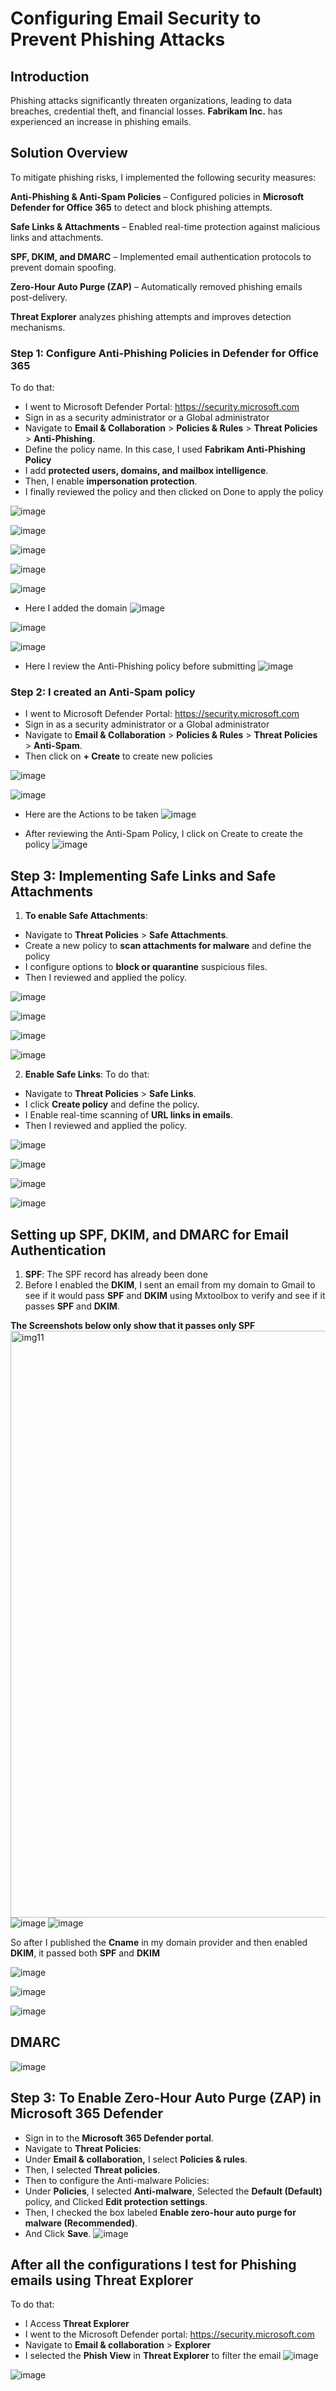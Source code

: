 # Configuring Email Security to Prevent Phishing Attacks

## Introduction
Phishing attacks significantly threaten organizations, leading to data breaches, credential theft, and financial losses. **Fabrikam Inc.** has experienced an increase in phishing emails.

## Solution Overview
To mitigate phishing risks,  I implemented the following security measures:

**Anti-Phishing & Anti-Spam Policies** – Configured policies in **Microsoft Defender for Office 365** to detect and block phishing attempts.

**Safe Links & Attachments** – Enabled real-time protection against malicious links and attachments.

**SPF, DKIM, and DMARC** – Implemented email authentication protocols to prevent domain spoofing.

**Zero-Hour Auto Purge (ZAP)** – Automatically removed phishing emails post-delivery.

**Threat Explorer** analyzes phishing attempts and improves detection mechanisms.

### Step 1: Configure Anti-Phishing Policies in Defender for Office 365
To do that:
- I went to Microsoft Defender Portal: https://security.microsoft.com
- Sign in as a security administrator or a Global administrator
- Navigate to **Email & Collaboration** > **Policies & Rules** > **Threat Policies** > **Anti-Phishing**.
- Define the policy name. In this case, I used **Fabrikam Anti-Phishing Policy**
- I add **protected users, domains, and mailbox intelligence**.
- Then, I enable **impersonation protection**.
- I finally reviewed the policy and then clicked on Done to apply the policy

![image](https://github.com/user-attachments/assets/cc149fce-f485-4ddb-9451-c5057d0c6d05)

![image](https://github.com/user-attachments/assets/918bc062-6e62-415f-bb51-6841199d2f16)

![image](https://github.com/user-attachments/assets/f94f647f-be2f-4506-96b0-8031b5a4a6c8)

![image](https://github.com/user-attachments/assets/7c24988a-3bd8-4ccb-b018-9ffe160ba747)

![image](https://github.com/user-attachments/assets/58f95173-ed7d-4d24-b955-e4b72685d003)


- Here I added the domain
![image](https://github.com/user-attachments/assets/02785050-ff71-4bb6-9e24-5d78efd21891)

![image](https://github.com/user-attachments/assets/c501a290-1a4a-4fe3-a298-182a3cc64da7)

![image](https://github.com/user-attachments/assets/5ee96b79-3a9e-4643-8dad-322c7ee10d7d)

- Here I review the Anti-Phishing policy before submitting
![image](https://github.com/user-attachments/assets/7c9f36af-7901-4012-83d8-7fbd6a0f03c7)


### Step 2: I created an Anti-Spam policy

- I went to Microsoft Defender Portal: https://security.microsoft.com
- Sign in as a security administrator or a Global administrator
- Navigate to **Email & Collaboration** > **Policies & Rules** > **Threat Policies** > **Anti-Spam**.
- Then click on **+ Create** to create new policies

![image](https://github.com/user-attachments/assets/5a7f06bc-04d6-4263-93d3-2bc91cbb0015)

![image](https://github.com/user-attachments/assets/9a368b9e-5548-42b1-b781-c2c4f05d73a4)

- Here are the Actions to be taken
![image](https://github.com/user-attachments/assets/39276b9c-ccd4-4331-8a3e-3c3c6e7015b2)

- After reviewing the Anti-Spam Policy, I click on Create to create the policy
![image](https://github.com/user-attachments/assets/cc9325fa-8c86-4d36-bd97-1784f71a53ac)


## **Step 3: Implementing Safe Links and Safe Attachments**  
1. **To enable Safe Attachments**:
- Navigate to **Threat Policies** > **Safe Attachments**.
- Create a new policy to **scan attachments for malware** and define the policy
- I configure options to **block or quarantine** suspicious files.
- Then I reviewed and applied the policy.

![image](https://github.com/user-attachments/assets/ad1133b5-fbed-42d3-bf0c-677c24d54dfe)

![image](https://github.com/user-attachments/assets/863b678a-d798-4617-9ada-e656c1bd9ec5)

![image](https://github.com/user-attachments/assets/d0a58b73-47ec-4c57-91dd-557266bb422c)

![image](https://github.com/user-attachments/assets/01081a2e-e027-47d0-a975-49581ca5ef29)

2. **Enable Safe Links**:
To do that:
- Navigate to **Threat Policies** > **Safe Links**.
- I click **Create policy** and define the policy.
- I Enable real-time scanning of **URL links in emails**.
- Then I reviewed and applied the policy.

![image](https://github.com/user-attachments/assets/0d5eae24-54bb-4903-88f6-df2b2590e686)

![image](https://github.com/user-attachments/assets/b76f7d48-9492-444f-95e8-6533c2d7e1bb)

![image](https://github.com/user-attachments/assets/a9a52ebd-6339-4a0a-ba78-673a806791ff)

![image](https://github.com/user-attachments/assets/3d183124-696f-49b4-bb25-df4e8f6fce7f)

## **Setting up SPF, DKIM, and DMARC for Email Authentication**  
1. **SPF**: The SPF record has already been done
2. Before I enabled the **DKIM**, I sent an email from my domain to Gmail to see if it would pass **SPF** and **DKIM** using Mxtoolbox to verify and see if it passes **SPF** and **DKIM**.

**The Screenshots below only show that it passes only SPF**
<img width="939" alt="img11" src="https://github.com/user-attachments/assets/fd34363e-6587-4f36-ab90-5f5531c37a69" />
![image](https://github.com/user-attachments/assets/09556709-d7b5-4ba7-8123-208c3553ccf6)
![image](https://github.com/user-attachments/assets/ff850751-9d45-450c-a706-11422b125f4e)

So after I published the **Cname** in my domain provider and then enabled **DKIM**, it passed both **SPF** and **DKIM**

![image](https://github.com/user-attachments/assets/80a86282-cade-4380-8b3f-59eeae8aabb2)


![image](https://github.com/user-attachments/assets/f959fd2c-07c5-4b08-b731-e1d614806ff1)

![image](https://github.com/user-attachments/assets/e3e39316-78ac-4d5a-8f25-2732837bd325)


## **DMARC**

![image](https://github.com/user-attachments/assets/a1f9e92d-9a3c-4199-a908-79b440af414a)

## **Step 3: To Enable Zero-Hour Auto Purge (ZAP) in Microsoft 365 Defender**
- Sign in to the **Microsoft 365 Defender portal**. 
- Navigate to **Threat Policies**:
- Under **Email & collaboration,** I select **Policies & rules**.
- Then, I selected **Threat policies**. 
- Then to configure the Anti-malware Policies:
- Under **Policies**, I selected **Anti-malware**, Selected the **Default (Default)** policy, and Clicked **Edit protection settings**. 
- Then, I checked the box labeled **Enable zero-hour auto purge for malware (Recommended)**.
- And Click **Save**. 
![image](https://github.com/user-attachments/assets/100e5b74-cca6-4511-9500-51583503e233)

## **After all the configurations I test for Phishing emails using Threat Explorer**

To do that:
- I Access **Threat Explorer**
- I went to the Microsoft Defender portal: https://security.microsoft.com
- Navigate to **Email & collaboration** > **Explorer**
- I selected the **Phish View** in **Threat Explorer** to filter the email 
![image](https://github.com/user-attachments/assets/27529d36-626b-4aef-a8f9-3b6de426f767)

![image](https://github.com/user-attachments/assets/97d05a1a-5cd6-4638-b638-2a35bbe82807)
